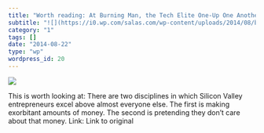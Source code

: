 ```yaml
---
title: "Worth reading: At Burning Man, the Tech Elite One-Up One Another"
subtitle: "![](https://i0.wp.com/salas.com/wp-content/uploads/2014/08/b07d2-1408723086316.jpg?w=584&ssl=1)"
category: "1"
tags: []
date: "2014-08-22"
type: "wp"
wordpress_id: 20
---
```

![](https://i0.wp.com/salas.com/wp-content/uploads/2014/08/b07d2-1408723086316.jpg?w=584&ssl=1)

This is worth looking at: There are two disciplines in which Silicon Valley entrepreneurs excel above almost everyone else. The first is making exorbitant amounts of money. The second is pretending they don’t care about that money. Link: Link to original